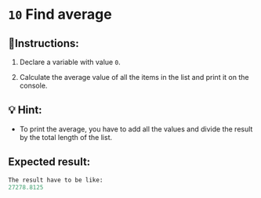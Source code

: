 # `10` Find average

## 📝Instructions:

1. Declare a variable with value `0`.

2. Calculate the average value of all the items in the list and print it on the console.

## 💡 Hint:

* To print the average, you have to add all the values and divide the result by the total length of the list.

## Expected result:

```py
The result have to be like:
27278.8125
```
